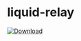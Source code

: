 # liquid-relay

[ ![Download](https://api.bintray.com/packages/paultegelaar/maven/relay/images/download.svg) ](https://bintray.com/paultegelaar/maven/relay/_latestVersion)
